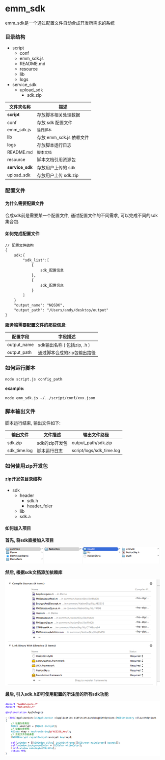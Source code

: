 # emm_sdk

emm_sdk是一个通过配置文件自动合成开发所需求的系统

### 目录结构

* script 
	* conf
	* emm_sdk.js
	* README.md
	* resource
	* lib
	* logs
* service_sdk
	* upload_sdk
		* sdk.zip

|   文件夹名称      | 		   描述               |
|-----------------|--------------------------|
|   **script**    |	  存放脚本相关处理数据      |
|     conf        |   存放 sdk 配置文件        |
|	   emm_sdk.js  |   	  `运行脚本`            |
|	    lib        |   存放 emm_sdk.js 依赖文件  |
|	    logs	     |   存放脚本运行日志          |
|	   README.md   |   	  `脚本文档`            |
|	   resource    |   	  脚本文档引用资源包     |
| **service_sdk** |   存放用户上传的 sdk        |
|	  upload_sdk   |   存放用户上传 sdk.zip      |

### 配置文件

#### 为什么需要配置文件

合成sdk前是需要某一个配置文件, 通过配置文件的不同需求, 可以完成不同的sdk集合包.

#### 如何完成配置文件

```
// 配置文件结构
{
	sdk:{
		"sdk_list":[
			{
				sdk_配置信息
			},
			{
				sdk_配置信息
			}
		]
	}
	"output_name": "NQSDK",
	"output_path": "/Users/andy/desktop/output"
}
```

**服务端需要配置文件的那些信息**:   

|		配置字段		 |    字段描述                 |
|----------------|---------------------------|
|   output_name	 |	  sdk输出名称 ( 包括zip, .h )|
|   output_path	 |	  通过脚本合成的zip包输出路径  |


### 如何运行脚本
	
	node script.js config_path
	
**example:**
	
	node emm_sdk.js ~/../script/conf/xxx.json

### 脚本输出文件

脚本运行结束, 输出文件如下:

|	  输出文件    |  文件描述       |       输出文件路径           |
|--------------|----------------|----------------------------|
|   sdk.zip    | sdk的zip开发包  |    output_path/sdk.zip     |
| sdk_time.log |   脚本运行日志   |   script/logs/sdk_time.log |

### 如何使用zip开发包

#### zip开发包目录结构

* sdk
	* header
		* sdk.h
		* header_foler
	* lib
	* sdk.a
	
#### 如何加入项目

**首先, 将sdk直接加入项目**

![add_project](resource/add_project.png)

**然后, 根据sdk文档添加依赖库**

![add_framework](resource/add_framework.png)

**最后, 引入sdk.h即可使用配置的所注册的所有sdk功能**

![add_header](resource/add_header.png)


